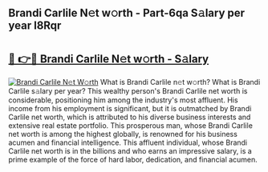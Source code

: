 ## Brandi Carlile N𝚎t w𝚘rth - Part-6qa S𝚊lary per year l8Rqr

# <h2><a href="http://gc0qu6q.nevu.top/?p=Brandi+Carlile">🔗 👉🔴 Brandi Carlile N𝚎t w𝚘rth - S𝚊lary</a></h2>

[![Brandi Carlile N𝚎t W𝚘rth](https://i.imgur.com/Oavwk0R.jpeg)](http://gc0qu6q.nevu.top/?p=Brandi+Carlile)
What is Brandi Carlile n𝚎t w𝚘rth? What is Brandi Carlile s𝚊lary per year?
This wealthy person's Brandi Carlile net worth is considerable, positioning him among the industry's most affluent. His income from his employment is significant, but it is outmatched by Brandi Carlile net worth, which is attributed to his diverse business interests and extensive real estate portfolio. This prosperous man, whose Brandi Carlile net worth is among the highest globally, is renowned for his business acumen and financial intelligence. This affluent individual, whose Brandi Carlile net worth is in the billions and who earns an impressive salary, is a prime example of the force of hard labor, dedication, and financial acumen.
